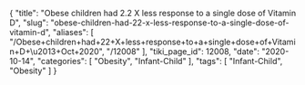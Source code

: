 {
    "title": "Obese children had 2.2 X less response to a single dose of Vitamin D",
    "slug": "obese-children-had-22-x-less-response-to-a-single-dose-of-vitamin-d",
    "aliases": [
        "/Obese+children+had+22+X+less+response+to+a+single+dose+of+Vitamin+D+\u2013+Oct+2020",
        "/12008"
    ],
    "tiki_page_id": 12008,
    "date": "2020-10-14",
    "categories": [
        "Obesity",
        "Infant-Child"
    ],
    "tags": [
        "Infant-Child",
        "Obesity"
    ]
}
